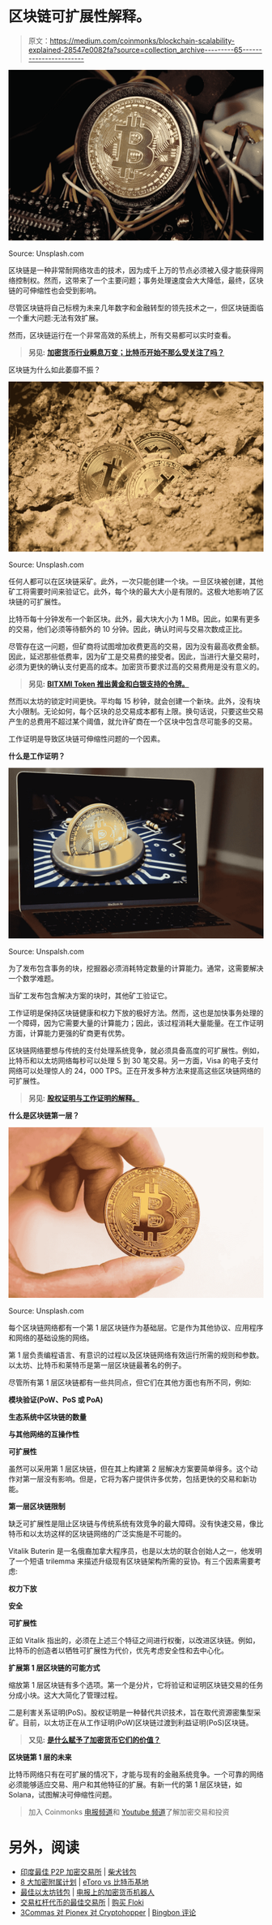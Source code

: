 # 区块链可扩展性解释。

> 原文：<https://medium.com/coinmonks/blockchain-scalability-explained-28547e0082fa?source=collection_archive---------65----------------------->

![](img/746ed8fb1ef04e10464517569027383b.png)

Source: Unsplash.com

区块链是一种非常耐网络攻击的技术，因为成千上万的节点必须被入侵才能获得网络控制权。然而，这带来了一个主要问题；事务处理速度会大大降低，最终，区块链的可伸缩性也会受到影响。

尽管区块链将自己标榜为未来几年数字和金融转型的领先技术之一，但区块链面临一个重大问题:无法有效扩展。

然而，区块链运行在一个非常高效的系统上，所有交易都可以实时查看。

> **另见:** [**加密货币行业瞬息万变；比特币开始不那么受关注了吗？**](/@bitxmiblog/the-cryptocurrency-industry-is-rapidly-changing-is-bitcoin-beginning-to-get-lesser-attention-248e9dc14fd7)

区块链为什么如此萎靡不振？

![](img/99a6afd03fe8ae5e16f1f96db312ac0f.png)

Source: Unsplash.com

任何人都可以在区块链采矿。此外，一次只能创建一个块。一旦区块被创建，其他矿工将需要时间来验证它。此外，每个块的最大大小是有限的。这极大地影响了区块链的可扩展性。

比特币每十分钟发布一个新区块。此外，最大块大小为 1 MB。因此，如果有更多的交易，他们必须等待额外的 10 分钟。因此，确认时间与交易次数成正比。

尽管存在这一问题，但矿商将试图增加收费更高的交易，因为没有最高收费金额。因此，延迟那些低费率，因为矿工是交易费的接受者。因此，当进行大量交易时，必须为更快的确认支付更高的成本。加密货币要求过高的交易费用是没有意义的。

> **另见:** [**BITXMI Token 推出黄金和白银支持的令牌。**](/@bitxmiblog/bxmi-token-introduces-gold-and-silver-backed-tokens-3ea279ab240b)

然而以太坊的锁定时间更快。平均每 15 秒钟，就会创建一个新块。此外，没有块大小限制。无论如何，每个区块的总交易成本都有上限。换句话说，只要这些交易产生的总费用不超过某个阈值，就允许矿商在一个区块中包含尽可能多的交易。

工作证明是导致区块链可伸缩性问题的一个因素。

**什么是工作证明？**

![](img/bbd6cba91649c9d6920379999e148fa1.png)

Source: Unspalsh.com

为了发布包含事务的块，挖掘器必须消耗特定数量的计算能力。通常，这需要解决一个数学难题。

当矿工发布包含解决方案的块时，其他矿工验证它。

工作证明是保持区块链健康和权力下放的极好方法。然而，这也是加快事务处理的一个障碍，因为它需要大量的计算能力；因此，该过程消耗大量能量。在工作证明方面，计算能力更强的矿商更有优势。

区块链网络要想与传统的支付处理系统竞争，就必须具备高度的可扩展性。例如，比特币和以太坊网络每秒可以处理 5 到 30 笔交易。另一方面，Visa 的电子支付网络可以处理惊人的 24，000 TPS。正在开发多种方法来提高这些区块链网络的可扩展性。

> **另见:** [**股权证明与工作证明的解释。**](/coinmonks/proof-of-stake-vs-proof-of-work-explained-14737f2c4ada)

**什么是区块链第一层？**

![](img/ed8949455c0ca4f12243292173a21699.png)

Source: Unsplash.com

每个区块链网络都有一个第 1 层区块链作为基础层。它是作为其他协议、应用程序和网络的基础设施的网络。

第 1 层负责编程语言、有意识的过程以及区块链网络有效运行所需的规则和参数。以太坊、比特币和莱特币是第一层区块链最著名的例子。

尽管所有第 1 层区块链都有一些共同点，但它们在其他方面也有所不同，例如:

**模块验证(PoW、PoS 或 PoA)**

**生态系统中区块链的数量**

**与其他网络的互操作性**

**可扩展性**

虽然可以采用第 1 层区块链，但在其上构建第 2 层解决方案要简单得多。这个动作对第一层没有影响。但是，它将为客户提供许多优势，包括更快的交易和新功能。

**第一层区块链限制**

缺乏可扩展性是阻止区块链与传统系统有效竞争的最大障碍。没有快速交易，像比特币和以太坊这样的区块链网络的广泛实施是不可能的。

Vitalik Buterin 是一名俄裔加拿大程序员，也是以太坊的联合创始人之一，他发明了一个短语 trilemma 来描述升级现有区块链架构所需的妥协。有三个因素需要考虑:

**权力下放**

**安全**

**可扩展性**

正如 Vitalik 指出的，必须在上述三个特征之间进行权衡，以改进区块链。例如，比特币的创造者以牺牲可扩展性为代价，优先考虑安全性和去中心化。

**扩展第 1 层区块链的可能方式**

缩放第 1 层区块链有多个选项。第一个是分片，它将验证和证明区块链交易的任务分成小块。这大大简化了管理过程。

二是利害关系证明(PoS)。股权证明是一种替代共识技术，旨在取代资源密集型采矿。目前，以太坊正在从工作证明(PoW)区块链过渡到利益证明(PoS)区块链。

> **又见:** [**是什么赋予了加密货币它们的价值？**](/coinmonks/what-gives-cryptocurrencies-their-value-210c59207584)

**区块链第 1 层的未来**

比特币网络只有在可扩展的情况下，才能与现有的金融系统竞争。一个可靠的网络必须能够适应交易、用户和其他特征的扩展。有新一代的第 1 层区块链，如 Solana，试图解决可伸缩性问题。

> 加入 Coinmonks [电报频道](https://t.me/coincodecap)和 [Youtube 频道](https://www.youtube.com/c/coinmonks/videos)了解加密交易和投资

# 另外，阅读

*   [印度最佳 P2P 加密交易所](https://coincodecap.com/p2p-crypto-exchanges-in-india) | [柴犬钱包](https://coincodecap.com/baby-shiba-inu-wallets)
*   [8 大加密附属计划](https://coincodecap.com/crypto-affiliate-programs) | [eToro vs 比特币基地](https://coincodecap.com/etoro-vs-coinbase)
*   [最佳以太坊钱包](https://coincodecap.com/best-ethereum-wallets) | [电报上的加密货币机器人](https://coincodecap.com/telegram-crypto-bots)
*   [交易杠杆代币的最佳交易所](https://coincodecap.com/leveraged-token-exchanges) | [购买 Floki](https://coincodecap.com/buy-floki-inu-token)
*   [3Commas 对 Pionex 对 Cryptohopper](https://coincodecap.com/3commas-vs-pionex-vs-cryptohopper) | [Bingbon 评论](https://coincodecap.com/bingbon-review)